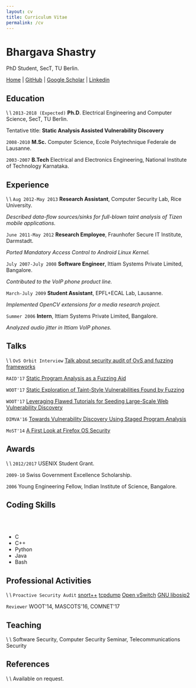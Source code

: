 ```yaml
---
layout: cv
title: Curriculum Vitae
permalink: /cv
---
```

# Bhargava Shastry
PhD Student, SecT, TU Berlin.

<div id="webaddress">
<a href="/index.html">Home</a>
| <i class="fa fa-github"></i> <a href="https://github.com/bshastry">GitHub</a>
| <i class="fa fa-google"></i> <a href="https://scholar.google.com/citations?hl=en&user=lsdZxf8AAAAJ&view_op=list_works&sortby=pubdate">Google Scholar</a>
| <i class="fa fa-linkedin-square"></i> <a href="https://www.linkedin.com/in/bhargavashastry">Linkedin</a>
</div>

## Education
\\
\\
`2013-2018 (Expected)`
__Ph.D__. Electrical Engineering and Computer Science, SecT, TU Berlin.

Tentative title: __Static Analysis Assisted Vulnerability Discovery__

`2008-2010`
__M.Sc.__ Computer Science, Ecole Polytechnique Federale de Lausanne.

`2003-2007`
__B.Tech__ Electrical and Electronics Engineering, National Institute of Technology Karnataka.

## Experience
\\
\\
`Aug 2012-May 2013`
__Research Assistant__, Computer Security Lab, Rice University.

*Described data-flow sources/sinks for full-blown taint analysis of Tizen mobile applications.*

`June 2011-May 2012`
__Research Employee__, Fraunhofer Secure IT Institute, Darmstadt.

*Ported Mandatory Access Control to Android Linux Kernel.*

`July 2007-July 2008`
__Software Engineer__, Ittiam Systems Private Limited, Bangalore.

*Contributed to the VoIP phone product line.*

`March-July 2009`
__Student Assistant__, EPFL+ECAL Lab, Lausanne.

*Implemented OpenCV extensions for a media research project.*

`Summer 2006`
__Intern__, Ittiam Systems Private Limited, Bangalore.

*Analyzed audio jitter in Ittiam VoIP phones.*

## Talks
\\
\\
`OvS Orbit Interview`
[Talk about security audit of OvS and fuzzing frameworks][10]

`RAID'17`
[Static Program Analysis as a Fuzzing Aid][1]

`WOOT'17`
[Static Exploration of Taint-Style Vulnerabilities Found by Fuzzing][2]

`WOOT'17`
[Leveraging Flawed Tutorials for Seeding Large-Scale Web Vulnerability Discovery][3]

`DIMVA'16`
[Towards Vulnerability Discovery Using Staged Program Analysis][4]

`MoST'14`
[A First Look at Firefox OS Security][5]

## Awards
\\
\\
`2012/2017`
USENIX Student Grant.

`2009-10`
Swiss Government Excellence Scholarship.

`2006`
Young Engineering Fellow, Indian Institute of Science, Bangalore.

## Coding Skills
<br><br>

* C
* C++
* Python
* Java
* Bash

## Professional Activities
\\
\\
`Proactive Security Audit`
[snort++][6]
[tcpdump][7]
[Open vSwitch][8]
[GNU libosip2][9]

`Reviewer`
WOOT'14, MASCOTS'16, COMNET'17


## Teaching
\\
\\
Software Security, Computer Security Seminar, Telecommunications Security

## References
\\
\\
Available on request.


[1]: http://users.sec.t-labs.tu-berlin.de/~bshastry/raid17_slidedeck.pdf
[2]: https://www.usenix.org/conference/woot17/workshop-program/presentation/shastry
[3]: https://www.usenix.org/conference/woot17/workshop-program/presentation/unruh
[4]: http://users.sec.t-labs.tu-berlin.de/~bshastry/melange_slides.pdf
[5]: http://users.sec.t-labs.tu-berlin.de/~bshastry/ffos_slides_tub.pdf
[6]: http://blog.snort.org/2017/05/snort-vulnerabilities-found.html
[7]: http://www.tcpdump.org/
[8]: https://mail.openvswitch.org/pipermail/ovs-announce/2016-March/000082.html
[9]: https://www.securityfocus.com/bid/92921
[10]: https://ovsorbit.org/#e43
